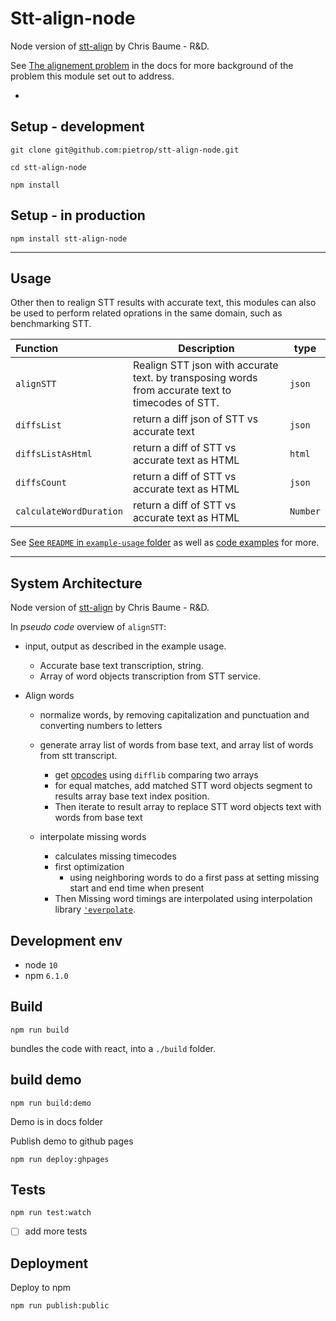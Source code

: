 # Stt-align-node

Node version of [stt-align](https://github.com/bbc/stt-align) by Chris Baume - R&D.
<!-- 
_One liner + link to confluence page_

_Screenshot of UI - optional_ -->

See [The alignement problem](./docs/the-alignement-problem.md) in the docs for more background of the problem this module set out to address.

- 
 
## Setup - development

```
git clone git@github.com:pietrop/stt-align-node.git
```

```
cd stt-align-node
```

```
npm install
```

## Setup - in production

```
npm install stt-align-node
```
 

---

## Usage


Other then to realign STT results with accurate text, this modules can also be used to perform related oprations in the same domain, such as benchmarking STT.

|Function| Description | type|
|:------|------|----|
|`alignSTT`|Realign STT json with accurate text. by transposing words from accurate text to timecodes of STT. | `json`|
|`diffsList`|return a diff json of STT  vs accurate text | `json`|
|`diffsListAsHtml`|return a diff of STT  vs accurate text as HTML| `html`|
|`diffsCount`|return a diff of STT  vs accurate text as HTML| `json`|
|`calculateWordDuration`|return a diff of STT  vs accurate text as HTML| `Number`|


See [See `README` in `example-usage` folder](./example-usage/README.md) as well as [code examples](./example-usage) for more.

---

## System Architecture
<!-- _High level overview of system architecture_ -->

Node version of [stt-align](https://github.com/bbc/stt-align) by Chris Baume - R&D.

In _pseudo code_ overview of `alignSTT`:

- input, output as described in the example usage. 
    - Accurate base text transcription, string.
    - Array of word objects transcription from STT service.

- Align words
    - normalize words, by removing capitalization and punctuation and converting numbers to letters
    - generate array list of words from base text, and array list of words from stt transcript. 
        - get [opcodes](https://docs.python.org/2/library/difflib.html#difflib.SequenceMatcher.get_opcodes)  using `difflib` comparing two arrays
        - for equal matches, add matched STT word objects segment to results array base text index position.
        - Then iterate to result array to replace STT word objects text with words from base text  

    - interpolate missing words
        - calculates missing timecodes
        - first optimization 
            -  using neighboring words to do a first pass at setting missing start and end time when present 
        - Then Missing word timings are interpolated using interpolation library [`'everpolate`](http://borischumichev.github.io/everpolate/#linear).



## Development env
 <!-- _How to run the development environment_
_Coding style convention ref optional, eg which linter to use_
_Linting, github pre-push hook - optional_ -->

- node `10`
- npm `6.1.0`
 

## Build

```
npm run build
```

bundles the code with react, into a `./build` folder.


## build demo

```
npm run build:demo
```
Demo is in docs folder 

Publish demo to github pages 

```
npm run deploy:ghpages
```

## Tests

```
npm run test:watch
```

- [ ] add more tests 

## Deployment

<!-- _How to deploy the code/app into test/staging/production_ -->

Deploy to npm 

```
npm run publish:public
```

<!-- TODOs:

- [ ] Clean up repository
- [ ] change baseText and sttText mentions to be `referenceText` and `hypothesisText`
- [ ] add linting 
- [x] add babel(?)
- [ ] change if else to be switch statments
 -->
